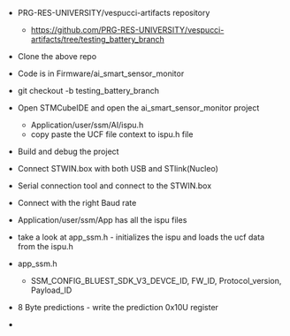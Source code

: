 - PRG-RES-UNIVERSITY/vespucci-artifacts repository
	- https://github.com/PRG-RES-UNIVERSITY/vespucci-artifacts/tree/testing_battery_branch

- Clone the above repo
- Code is in Firmware/ai_smart_sensor_monitor
- git checkout -b testing_battery_branch
- Open STMCubeIDE and open the ai_smart_sensor_monitor project
	- Application/user/ssm/AI/ispu.h
	- copy paste the UCF file context to ispu.h file
- Build and debug the project
- Connect STWIN.box with both USB and STlink(Nucleo)
- Serial connection tool and connect to the STWIN.box
- Connect with the right Baud rate
- Application/user/ssm/App has all the ispu files
- take a look at app_ssm.h - initializes the ispu and loads the ucf data from the ispu.h
- app_ssm.h 
	- SSM_CONFIG_BLUEST_SDK_V3_DEVCE_ID, FW_ID, Protocol_version, Payload_ID
- 8 Byte predictions - write the prediction 0x10U register
- 